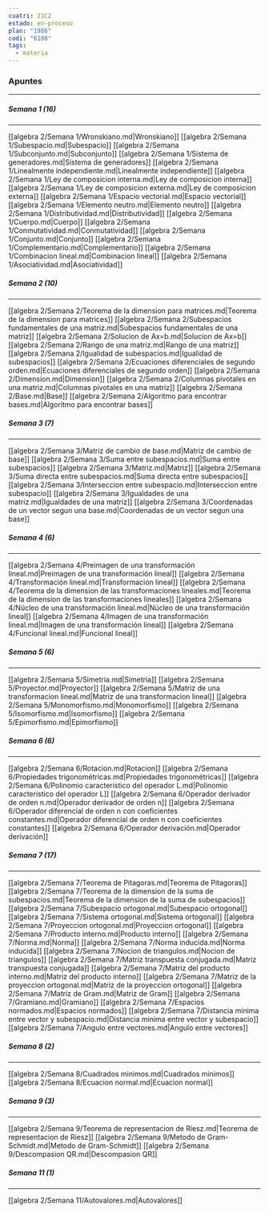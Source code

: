 ```yaml
---
cuatri: 21C2
estado: en-proceso
plan: "1986"
codi: "6108"
tags:
  - materia
---
```

### Apuntes 
---
##### Semana 1 (16)
---
[[algebra 2/Semana 1/Wronskiano.md|Wronskiano]]
[[algebra 2/Semana 1/Subespacio.md|Subespacio]]
[[algebra 2/Semana 1/Subconjunto.md|Subconjunto]]
[[algebra 2/Semana 1/Sistema de generadores.md|Sistema de generadores]]
[[algebra 2/Semana 1/Linealmente independiente.md|Linealmente independiente]]
[[algebra 2/Semana 1/Ley de composicion interna.md|Ley de composicion interna]]
[[algebra 2/Semana 1/Ley de composicion externa.md|Ley de composicion externa]]
[[algebra 2/Semana 1/Espacio vectorial.md|Espacio vectorial]]
[[algebra 2/Semana 1/Elemento neutro.md|Elemento neutro]]
[[algebra 2/Semana 1/Distributividad.md|Distributividad]]
[[algebra 2/Semana 1/Cuerpo.md|Cuerpo]]
[[algebra 2/Semana 1/Conmutatividad.md|Conmutatividad]]
[[algebra 2/Semana 1/Conjunto.md|Conjunto]]
[[algebra 2/Semana 1/Complementario.md|Complementario]]
[[algebra 2/Semana 1/Combinacion lineal.md|Combinacion lineal]]
[[algebra 2/Semana 1/Asociatividad.md|Asociatividad]]

##### Semana 2 (10)
---
[[algebra 2/Semana 2/Teorema de la dimension para matrices.md|Teorema de la dimension para matrices]]
[[algebra 2/Semana 2/Subespacios fundamentales de una matriz.md|Subespacios fundamentales de una matriz]]
[[algebra 2/Semana 2/Solucion de Ax=b.md|Solucion de Ax=b]]
[[algebra 2/Semana 2/Rango de una matriz.md|Rango de una matriz]]
[[algebra 2/Semana 2/Igualidad de subespacios.md|Igualidad de subespacios]]
[[algebra 2/Semana 2/Ecuaciones diferenciales de segundo orden.md|Ecuaciones diferenciales de segundo orden]]
[[algebra 2/Semana 2/Dimension.md|Dimension]]
[[algebra 2/Semana 2/Columnas pivotales en una matriz.md|Columnas pivotales en una matriz]]
[[algebra 2/Semana 2/Base.md|Base]]
[[algebra 2/Semana 2/Algoritmo para encontrar bases.md|Algoritmo para encontrar bases]]

##### Semana 3 (7)
---
[[algebra 2/Semana 3/Matriz de cambio de base.md|Matriz de cambio de base]]
[[algebra 2/Semana 3/Suma entre subespacios.md|Suma entre subespacios]]
[[algebra 2/Semana 3/Matriz.md|Matriz]]
[[algebra 2/Semana 3/Suma directa entre subespacios.md|Suma directa entre subespacios]]
[[algebra 2/Semana 3/Interseccion entre subespacio.md|Interseccion entre subespacio]]
[[algebra 2/Semana 3/Igualdades de una matriz.md|Igualdades de una matriz]]
[[algebra 2/Semana 3/Coordenadas de un vector segun una base.md|Coordenadas de un vector segun una base]]

##### Semana 4 (6)
---
[[algebra 2/Semana 4/Preimagen de una transformación lineal.md|Preimagen de una transformación lineal]]
[[algebra 2/Semana 4/Transformación lineal.md|Transformación lineal]]
[[algebra 2/Semana 4/Teorema de la dimension de las transformaciones lineales.md|Teorema de la dimension de las transformaciones lineales]]
[[algebra 2/Semana 4/Núcleo de una transformación lineal.md|Núcleo de una transformación lineal]]
[[algebra 2/Semana 4/Imagen de una transformación lineal.md|Imagen de una transformación lineal]]
[[algebra 2/Semana 4/Funcional lineal.md|Funcional lineal]]

##### Semana 5 (6)
---
[[algebra 2/Semana 5/Simetria.md|Simetria]]
[[algebra 2/Semana 5/Proyector.md|Proyector]]
[[algebra 2/Semana 5/Matriz de una transformacion lineal.md|Matriz de una transformacion lineal]]
[[algebra 2/Semana 5/Monomorfismo.md|Monomorfismo]]
[[algebra 2/Semana 5/Isomorfismo.md|Isomorfismo]]
[[algebra 2/Semana 5/Epimorfismo.md|Epimorfismo]]

##### Semana 6 (6)
---
[[algebra 2/Semana 6/Rotacion.md|Rotacion]]
[[algebra 2/Semana 6/Propiedades trigonométricas.md|Propiedades trigonométricas]]
[[algebra 2/Semana 6/Polinomio caracteristico del operador L.md|Polinomio caracteristico del operador L]]
[[algebra 2/Semana 6/Operador derivador de orden n.md|Operador derivador de orden n]]
[[algebra 2/Semana 6/Operador diferencial de orden n con coeficientes constantes.md|Operador diferencial de orden n con coeficientes constantes]]
[[algebra 2/Semana 6/Operador derivación.md|Operador derivación]]

##### Semana 7 (17)
---
[[algebra 2/Semana 7/Teorema de Pitagoras.md|Teorema de Pitagoras]]
[[algebra 2/Semana 7/Teorema de la dimension de la suma de subespacios.md|Teorema de la dimension de la suma de subespacios]]
[[algebra 2/Semana 7/Subespacio ortogonal.md|Subespacio ortogonal]]
[[algebra 2/Semana 7/Sistema ortogonal.md|Sistema ortogonal]]
[[algebra 2/Semana 7/Proyeccion ortogonal.md|Proyeccion ortogonal]]
[[algebra 2/Semana 7/Producto interno.md|Producto interno]]
[[algebra 2/Semana 7/Norma.md|Norma]]
[[algebra 2/Semana 7/Norma inducida.md|Norma inducida]]
[[algebra 2/Semana 7/Nocion de triangulos.md|Nocion de triangulos]]
[[algebra 2/Semana 7/Matriz transpuesta conjugada.md|Matriz transpuesta conjugada]]
[[algebra 2/Semana 7/Matriz del producto interno.md|Matriz del producto interno]]
[[algebra 2/Semana 7/Matriz de la proyeccion ortogonal.md|Matriz de la proyeccion ortogonal]]
[[algebra 2/Semana 7/Matriz de Gram.md|Matriz de Gram]]
[[algebra 2/Semana 7/Gramiano.md|Gramiano]]
[[algebra 2/Semana 7/Espacios normados.md|Espacios normados]]
[[algebra 2/Semana 7/Distancia minima entre vector y subespacio.md|Distancia minima entre vector y subespacio]]
[[algebra 2/Semana 7/Angulo entre vectores.md|Angulo entre vectores]]

##### Semana 8 (2)
---
[[algebra 2/Semana 8/Cuadrados minimos.md|Cuadrados minimos]]
[[algebra 2/Semana 8/Ecuacion normal.md|Ecuacion normal]]

##### Semana 9 (3)
---
[[algebra 2/Semana 9/Teorema de representacion de Riesz.md|Teorema de representacion de Riesz]]
[[algebra 2/Semana 9/Metodo de Gram-Schmidt.md|Metodo de Gram-Schmidt]]
[[algebra 2/Semana 9/Descompasion QR.md|Descompasion QR]]

##### Semana 11 (1)
---
[[algebra 2/Semana 11/Autovalores.md|Autovalores]]

